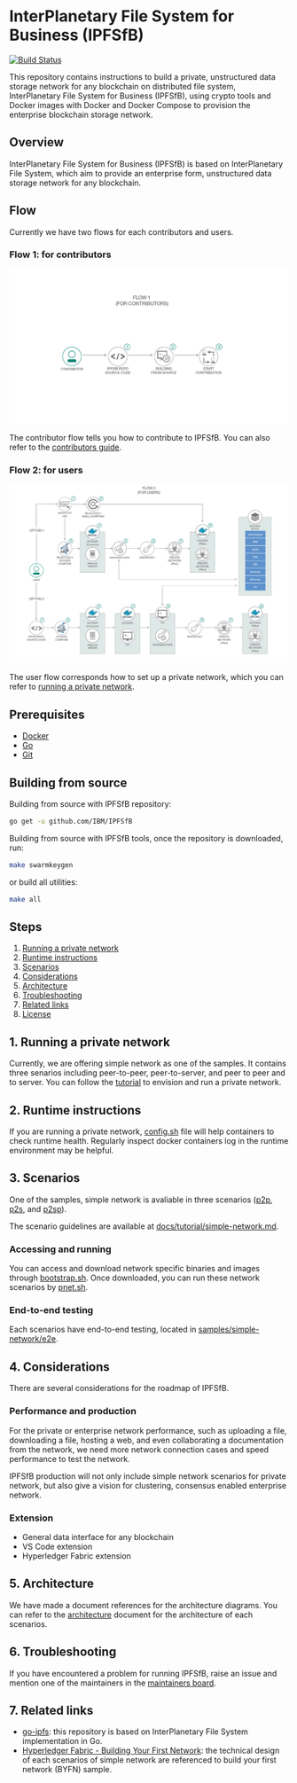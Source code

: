 # InterPlanetary File System for Business (IPFSfB)

[![Build Status](https://api.travis-ci.org/IBM/IPFSfB.svg?branch=master)](https://travis-ci.org/IBM/IPFSfB)

This repository contains instructions to build a private, unstructured data storage network for any blockchain on distributed file system, InterPlanetary File System for Business (IPFSfB), using crypto tools and Docker images with Docker and Docker Compose to provision the enterprise blockchain storage network.

## Overview

InterPlanetary File System for Business (IPFSfB) is based on InterPlanetary File System, which aim to provide an enterprise form, unstructured data storage network for any blockchain.

## Flow

Currently we have two flows for each contributors and users.

### Flow 1: for contributors

![IPFSfB Contributor Flow](docs/flow/flow-v1-contributor.png)

The contributor flow tells you how to contribute to IPFSfB. You can also refer to the [contributors guide](CONTRIBUTING.md).

### Flow 2: for users

![IPFSfB User Flow](docs/flow/flow-v3-user.png)

The user flow corresponds how to set up a private network, which you can refer to [running a private network](#1-running-a-private-network).

## Prerequisites

- [Docker](https://www.docker.com/)
- [Go](https://golang.org/)
- [Git](https://git-scm.com/)

## Building from source

Building from source with IPFSfB repository:

``` bash
go get -u github.com/IBM/IPFSfB
```

Building from source with IPFSfB tools, once the repository is downloaded, run:

``` bash
make swarmkeygen
```

or build all utilities:

``` bash
make all
```

## Steps

1. [Running a private network](#1-running-a-private-network)
2. [Runtime instructions](#2-runtime-instructions)
3. [Scenarios](#3-scenarios)
4. [Considerations](#4-considerations)
5. [Architecture](#5-architecture)
6. [Troubleshooting](#6-troubleshooting)
7. [Related links](#7-related-links)
8. [License](#8-license)

## 1. Running a private network

Currently, we are offering simple network as one of the samples. It contains three senarios including peer-to-peer, peer-to-server, and peer to peer and to server. You can follow the [tutorial](docs/tutorial/simple-network.md) to envision and run a private network.

## 2. Runtime instructions

If you are running a private network, [config.sh](samples/simple-network/config.sh) file will help containers to check runtime health. Regularly inspect docker containers log in the runtime environment may be helpful.

## 3. Scenarios

One of the samples, simple network is avaliable in three scenarios ([p2p](https://en.wikipedia.org/wiki/Peer-to-peer), [p2s](https://zh.wikipedia.org/wiki/P2S), and [p2sp](https://zh.wikipedia.org/wiki/P2SP)).

The scenario guidelines are available at [docs/tutorial/simple-network.md](docs/tutorial/simple-network.md).

### Accessing and running

You can access and download network specific binaries and images through [bootstrap.sh](samples/simple-network/scripts/bootstrap.sh). Once downloaded, you can run these network scenarios by [pnet.sh](samples/simple-network/pnet.sh).

### End-to-end testing

Each scenarios have end-to-end testing, located in [samples/simple-network/e2e](samples/simple-network/e2e).

## 4. Considerations

There are several considerations for the roadmap of IPFSfB.

### Performance and production

For the private or enterprise network performance, such as uploading a file, downloading a file, hosting a web, and even collaborating a documentation from the network, we need more network connection cases and speed performance to test the network.

IPFSfB production will not only include simple network scenarios for private network, but also give a vision for clustering, consensus enabled enterprise network.

### Extension

- General data interface for any blockchain
- VS Code extension
- Hyperledger Fabric extension

## 5. Architecture

We have made a document references for the architecture diagrams.
You can refer to the [architecture](docs/arch/architecture-references.md) document for the architecture of each scenarios.

## 6. Troubleshooting

If you have encountered a problem for running IPFSfB, raise an issue and mention one of the maintainers in the [maintainers board](MAINTAINERS.md#maintainers-board).

## 7. Related links

- [go-ipfs](https://github.com/ipfs/go-ipfs): this repository is based on InterPlanetary File System implementation in Go.
- [Hyperledger Fabric - Building Your First Network](https://hyperledger-fabric.readthedocs.io/en/master/build_network.html): the technical design of each scenarios of simple network are referenced to build your first network (BYFN) sample.
